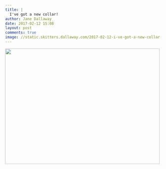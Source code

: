 ```yaml
---
title: |
  I've got a new collar!
author: Jane Dallaway
date: 2017-02-12 15:08
layout: post
comments: true
image: //static.skitters.dallaway.com/2017-02-12-i-ve-got-a-new-collar-thumb-IMG_0923.JPG
---
```


<div>
        <a href="//static.skitters.dallaway.com/2017-02-12-i-ve-got-a-new-collar-fullsize-IMG_0923.JPG">
          <img src="//static.skitters.dallaway.com/2017-02-12-i-ve-got-a-new-collar-thumb-IMG_0923.JPG" width="500" height="375"/>
        </a>
      </div>


  
      